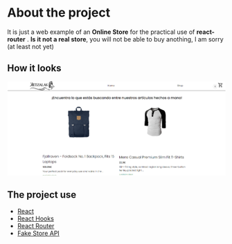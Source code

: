 # About the project

It is just a web example of an **Online Store** for the practical use of **react-router** .
**Is it not a real store**, you will not be able to buy anothing, I am sorry (at least not yet)

## How it looks
![Store Screenshort](https://github.com/DavitBoo/shopping-cart/blob/main/screenshot.png)

## The project use

<ul>
    <li>
        <a href="https://react.dev/">React</a>
    </li>
    <li>
        <a href="https://legacy.reactjs.org/docs/hooks-intro.html">React Hooks</a>
    </li>
    <li>
        <a href="https://v5.reactrouter.com/">React Router</a>
    </li>
    <li>
        <a href="https://fakestoreapi.com/">Fake Store API</a> 
    </li>
</ul>

